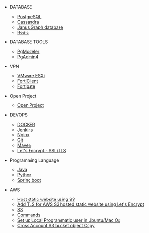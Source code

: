 * DATABASE
    * [PostgreSQL](PostgreSQL/Install_PostgresQL_in_Ubuntu.md)
    * [Cassandra](Cassandra/Installation.md)
    * [Janus Graph database](JanusGraph/Installation.md)
    * [Redis](redis/install.md)

* DATABASE TOOLS
    * [PgModeler](pgmodeler/build_pgmodeler_from_source_mac.md)
    * [PgAdmin4](pgadmin4/install_pgadmin4_using_docker.md)

* VPN 
    * [VMware ESXi](VMware%20ESXi/Start%20VM's%20automatically%20during%20the%20boot.md)
    * [FortiClient](Forticlient/Install_FortiClient_Ubuntu.md)
    * [Fortigate](Fortigate/Setup.png)

* Open Project
    * [Open Project](openProject/installation.md)

* DEVOPS
    * [DOCKER](docker/installtion_configuration.md)
    * [Jenkins](jenkin/installation.adoc)
    * [Nginx](Nginx/installation_in_Ubuntu.md)
    * [Git](git/commands.md)
    * [Maven](maven/upgrade_maven.md)
    * [Let's Encrypt - SSL/TLS](TLS/let's_encrypt.md)

* Programming Language
    * [Java](Java/Installation.md)
    * [Python](python/installation.md)
    * [Spring boot](spring-boot-jar/Create%20linux%20process.md)

* AWS
    * [Host static website using S3](aws/host_static_website_using_s3.md)
    * [Add TLS for AWS S3 hosted static website using Let's Encrypt](aws/tls/create_cloud_front.md)
    * [S3](aws/S3)
    * [Commands](aws/S3/commands.md)
    * [Set up Local Programmatic user in Ubuntu/Mac Os](aws/S3/Set-up%20user%20in%20Ubuntu/Mac.md)
    * [Cross Account S3 bucket object Copy](aws/S3/Set-up%20user%20in%20Ubuntu/cross_account_S3_copy.md)
